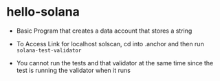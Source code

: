 # hello-solana

* Basic Program that creates a data account that stores a string

* To Access Link for localhost solscan, cd into .anchor and then run `solana-test-validator`
* You cannot run the tests and that validator at the same time since the test is running the validator when it runs